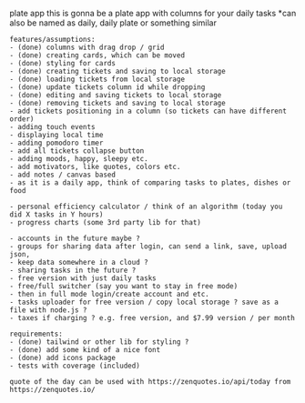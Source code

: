 plate app
    this is gonna be a plate app with columns for your daily tasks
    *can also be named as daily, daily plate or something similar

    features/assumptions:
    - (done) columns with drag drop / grid
    - (done) creating cards, which can be moved
    - (done) styling for cards
    - (done) creating tickets and saving to local storage
    - (done) loading tickets from local storage
    - (done) update tickets column id while dropping
    - (done) editing and saving tickets to local storage
    - (done) removing tickets and saving to local storage  
    - add tickets positioning in a column (so tickets can have different order)
    - adding touch events
    - displaying local time
    - adding pomodoro timer
    - add all tickets collapse button
    - adding moods, happy, sleepy etc.
    - add motivators, like quotes, colors etc.
    - add notes / canvas based    
    - as it is a daily app, think of comparing tasks to plates, dishes or food
    
    - personal efficiency calculator / think of an algorithm (today you did X tasks in Y hours)
    - progress charts (some 3rd party lib for that)

    - accounts in the future maybe ?    
    - groups for sharing data after login, can send a link, save, upload json, 
    - keep data somewhere in a cloud ?    
    - sharing tasks in the future ?
    - free version with just daily tasks
    - free/full switcher (say you want to stay in free mode)
    - then in full mode login/create account and etc.
    - tasks uploader for free version / copy local storage ? save as a file with node.js ?
    - taxes if charging ? e.g. free version, and $7.99 version / per month

    requirements:
    - (done) tailwind or other lib for styling ? 
    - (done) add some kind of a nice font
    - (done) add icons package
    - tests with coverage (included)      

    quote of the day can be used with https://zenquotes.io/api/today from https://zenquotes.io/